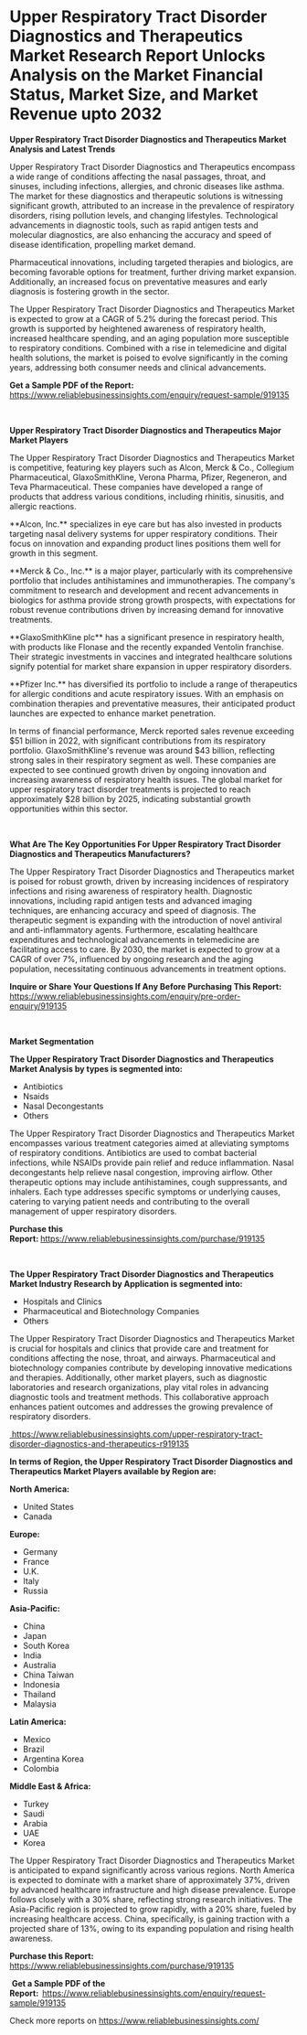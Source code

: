 <p><h1>Upper Respiratory Tract Disorder Diagnostics and Therapeutics Market Research Report Unlocks Analysis on the Market Financial Status, Market Size, and Market Revenue upto 2032</h1></p><p><strong>Upper Respiratory Tract Disorder Diagnostics and Therapeutics Market Analysis and Latest Trends</strong></p>
<p><p>Upper Respiratory Tract Disorder Diagnostics and Therapeutics encompass a wide range of conditions affecting the nasal passages, throat, and sinuses, including infections, allergies, and chronic diseases like asthma. The market for these diagnostics and therapeutic solutions is witnessing significant growth, attributed to an increase in the prevalence of respiratory disorders, rising pollution levels, and changing lifestyles. Technological advancements in diagnostic tools, such as rapid antigen tests and molecular diagnostics, are also enhancing the accuracy and speed of disease identification, propelling market demand. </p><p>Pharmaceutical innovations, including targeted therapies and biologics, are becoming favorable options for treatment, further driving market expansion. Additionally, an increased focus on preventative measures and early diagnosis is fostering growth in the sector. </p><p>The Upper Respiratory Tract Disorder Diagnostics and Therapeutics Market is expected to grow at a CAGR of 5.2% during the forecast period. This growth is supported by heightened awareness of respiratory health, increased healthcare spending, and an aging population more susceptible to respiratory conditions. Combined with a rise in telemedicine and digital health solutions, the market is poised to evolve significantly in the coming years, addressing both consumer needs and clinical advancements.</p></p>
<p><strong>Get a Sample PDF of the Report:&nbsp;</strong> <a href="https://www.reliablebusinessinsights.com/enquiry/request-sample/919135?utm_campaign=101&utm_medium=2&utm_source=Github&utm_content=ia&utm_term=03032025&utm_id=upper-respiratory-tract-disorder-diagnostics-and-therapeutics">https://www.reliablebusinessinsights.com/enquiry/request-sample/919135</a></p>
<p>&nbsp;</p>
<p><strong>Upper Respiratory Tract Disorder Diagnostics and Therapeutics Major Market Players</strong></p>
<p><p>The Upper Respiratory Tract Disorder Diagnostics and Therapeutics Market is competitive, featuring key players such as Alcon, Merck & Co., Collegium Pharmaceutical, GlaxoSmithKline, Verona Pharma, Pfizer, Regeneron, and Teva Pharmaceutical. These companies have developed a range of products that address various conditions, including rhinitis, sinusitis, and allergic reactions.</p><p>**Alcon, Inc.** specializes in eye care but has also invested in products targeting nasal delivery systems for upper respiratory conditions. Their focus on innovation and expanding product lines positions them well for growth in this segment.</p><p>**Merck & Co., Inc.** is a major player, particularly with its comprehensive portfolio that includes antihistamines and immunotherapies. The company's commitment to research and development and recent advancements in biologics for asthma provide strong growth prospects, with expectations for robust revenue contributions driven by increasing demand for innovative treatments.</p><p>**GlaxoSmithKline plc** has a significant presence in respiratory health, with products like Flonase and the recently expanded Ventolin franchise. Their strategic investments in vaccines and integrated healthcare solutions signify potential for market share expansion in upper respiratory disorders.</p><p>**Pfizer Inc.** has diversified its portfolio to include a range of therapeutics for allergic conditions and acute respiratory issues. With an emphasis on combination therapies and preventative measures, their anticipated product launches are expected to enhance market penetration.</p><p>In terms of financial performance, Merck reported sales revenue exceeding $51 billion in 2022, with significant contributions from its respiratory portfolio. GlaxoSmithKline's revenue was around $43 billion, reflecting strong sales in their respiratory segment as well. These companies are expected to see continued growth driven by ongoing innovation and increasing awareness of respiratory health issues. The global market for upper respiratory tract disorder treatments is projected to reach approximately $28 billion by 2025, indicating substantial growth opportunities within this sector.</p></p>
<p>&nbsp;</p>
<p><strong>What Are The Key Opportunities For Upper Respiratory Tract Disorder Diagnostics and Therapeutics Manufacturers?</strong></p>
<p><p>The Upper Respiratory Tract Disorder Diagnostics and Therapeutics market is poised for robust growth, driven by increasing incidences of respiratory infections and rising awareness of respiratory health. Diagnostic innovations, including rapid antigen tests and advanced imaging techniques, are enhancing accuracy and speed of diagnosis. The therapeutic segment is expanding with the introduction of novel antiviral and anti-inflammatory agents. Furthermore, escalating healthcare expenditures and technological advancements in telemedicine are facilitating access to care. By 2030, the market is expected to grow at a CAGR of over 7%, influenced by ongoing research and the aging population, necessitating continuous advancements in treatment options.</p></p>
<p><strong>Inquire or Share Your Questions If Any Before Purchasing This Report:</strong> <a href="https://www.reliablebusinessinsights.com/enquiry/pre-order-enquiry/919135?utm_campaign=101&utm_medium=2&utm_source=Github&utm_content=ia&utm_term=03032025&utm_id=upper-respiratory-tract-disorder-diagnostics-and-therapeutics">https://www.reliablebusinessinsights.com/enquiry/pre-order-enquiry/919135</a></p>
<p>&nbsp;</p>
<p><strong>Market Segmentation</strong></p>
<p><strong>The Upper Respiratory Tract Disorder Diagnostics and Therapeutics Market Analysis by types is segmented into:</strong></p>
<p><ul><li>Antibiotics</li><li>Nsaids</li><li>Nasal Decongestants</li><li>Others</li></ul></p>
<p><p>The Upper Respiratory Tract Disorder Diagnostics and Therapeutics Market encompasses various treatment categories aimed at alleviating symptoms of respiratory conditions. Antibiotics are used to combat bacterial infections, while NSAIDs provide pain relief and reduce inflammation. Nasal decongestants help relieve nasal congestion, improving airflow. Other therapeutic options may include antihistamines, cough suppressants, and inhalers. Each type addresses specific symptoms or underlying causes, catering to varying patient needs and contributing to the overall management of upper respiratory disorders.</p></p>
<p><strong>Purchase this Report:&nbsp;</strong><a href="https://www.reliablebusinessinsights.com/purchase/919135?utm_campaign=101&utm_medium=2&utm_source=Github&utm_content=ia&utm_term=03032025&utm_id=upper-respiratory-tract-disorder-diagnostics-and-therapeutics">https://www.reliablebusinessinsights.com/purchase/919135</a></p>
<p>&nbsp;</p>
<p><strong>The Upper Respiratory Tract Disorder Diagnostics and Therapeutics Market Industry Research by Application is segmented into:</strong></p>
<p><ul><li>Hospitals and Clinics</li><li>Pharmaceutical and Biotechnology Companies</li><li>Others</li></ul></p>
<p><p>The Upper Respiratory Tract Disorder Diagnostics and Therapeutics Market is crucial for hospitals and clinics that provide care and treatment for conditions affecting the nose, throat, and airways. Pharmaceutical and biotechnology companies contribute by developing innovative medications and therapies. Additionally, other market players, such as diagnostic laboratories and research organizations, play vital roles in advancing diagnostic tools and treatment methods. This collaborative approach enhances patient outcomes and addresses the growing prevalence of respiratory disorders.</p></p>
<p><a href="https://www.reliablebusinessinsights.com/upper-respiratory-tract-disorder-diagnostics-and-therapeutics-r919135?utm_campaign=101&utm_medium=2&utm_source=Github&utm_content=ia&utm_term=03032025&utm_id=upper-respiratory-tract-disorder-diagnostics-and-therapeutics">&nbsp;https://www.reliablebusinessinsights.com/upper-respiratory-tract-disorder-diagnostics-and-therapeutics-r919135</a></p>
<p><strong>In terms of Region, the Upper Respiratory Tract Disorder Diagnostics and Therapeutics Market Players available by Region are:</strong></p>
<p>
    <p> <strong> North America: </strong>
        <ul>
            <li>United States</li>
            <li>Canada</li>
        </ul>
        </p> 
    <p> <strong> Europe: </strong>
        <ul>
            <li>Germany</li>
            <li>France</li>
            <li>U.K.</li>
            <li>Italy</li>
            <li>Russia</li>
        </ul>
        </p> 
    <p> <strong> Asia-Pacific: </strong>
        <ul>
            <li>China</li>
            <li>Japan</li>
            <li>South Korea</li>
            <li>India</li>
            <li>Australia</li>
            <li>China Taiwan</li>
            <li>Indonesia</li>
            <li>Thailand</li>
            <li>Malaysia</li>
        </ul>
        </p> 
    <p> <strong> Latin America: </strong>
        <ul>
            <li>Mexico</li>
            <li>Brazil</li>
            <li>Argentina Korea</li>
            <li>Colombia</li>
        </ul>
        </p> 
    <p> <strong> Middle East & Africa: </strong>
        <ul>
            <li>Turkey</li>
            <li>Saudi</li>
            <li>Arabia</li>
            <li>UAE</li>
            <li>Korea</li>
        </ul>
    </p>
    </p>
<p><p>The Upper Respiratory Tract Disorder Diagnostics and Therapeutics Market is anticipated to expand significantly across various regions. North America is expected to dominate with a market share of approximately 37%, driven by advanced healthcare infrastructure and high disease prevalence. Europe follows closely with a 30% share, reflecting strong research initiatives. The Asia-Pacific region is projected to grow rapidly, with a 20% share, fueled by increasing healthcare access. China, specifically, is gaining traction with a projected share of 13%, owing to its expanding population and rising health awareness.</p></p>
<p><strong>Purchase this Report: </strong><a href="https://www.reliablebusinessinsights.com/purchase/919135?utm_campaign=101&utm_medium=2&utm_source=Github&utm_content=ia&utm_term=03032025&utm_id=upper-respiratory-tract-disorder-diagnostics-and-therapeutics">https://www.reliablebusinessinsights.com/purchase/919135</a></p>
<p>&nbsp;<strong>Get a Sample PDF of the Report:&nbsp;&nbsp;</strong><a href="https://www.reliablebusinessinsights.com/enquiry/request-sample/919135?utm_campaign=101&utm_medium=2&utm_source=Github&utm_content=ia&utm_term=03032025&utm_id=upper-respiratory-tract-disorder-diagnostics-and-therapeutics">https://www.reliablebusinessinsights.com/enquiry/request-sample/919135</a></p>
<p><strong></strong></p>
<p>Check more reports on <a href="https://www.reliablebusinessinsights.com/?utm_campaign=101&utm_medium=2&utm_source=Github&utm_content=ia&utm_term=03032025&utm_id=upper-respiratory-tract-disorder-diagnostics-and-therapeutics">https://www.reliablebusinessinsights.com/</a></p>